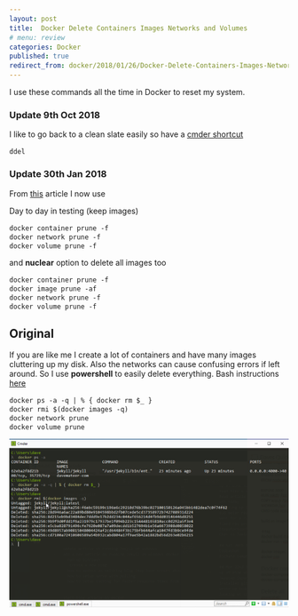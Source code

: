 ```yaml
---
layout: post
title:  Docker Delete Containers Images Networks and Volumes
# menu: review
categories: Docker 
published: true 
redirect_from: docker/2018/01/26/Docker-Delete-Containers-Images-Networks-and-Volumes.html 
---
```


I use these commands all the time in Docker to reset my system.

### Update 9th Oct 2018
I like to go back to a clean slate easily so have a [cmder shortcut](/cmder/2018/01/30/Cmder-Shell.html)
```
ddel
```

### Update 30th Jan 2018
From [this](https://stackoverflow.com/a/34616890/26086) article I now use 

Day to day in testing (keep images)
```
docker container prune -f 
docker network prune -f
docker volume prune -f

```
and **nuclear** option to delete all images too

```
docker container prune -f 
docker image prune -af
docker network prune -f
docker volume prune -f

```

## Original
If you are like me I create a lot of containers and have many images cluttering up my disk. Also the networks can cause confusing errors if left around. So I use **powershell** to easily delete everything. Bash instructions [here](https://www.elliotjreed.com/remove-all-docker-containers-volumes-networks-and-images/)

```
docker ps -a -q | % { docker rm $_ }
docker rmi $(docker images -q)
docker network prune
docker volume prune
```

![ps](/assets/2018-01-25-Docker/ps.png)

